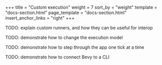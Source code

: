 +++
title = "Custom execution"
weight = 7
sort_by = "weight"
template = "docs-section.html"
page_template = "docs-section.html"
insert_anchor_links = "right"
+++

TODO: explain custom runners, and how they can be useful for interop

TODO: demonstrate how to change the execution model

TODO: demonstrate how to step through the app one tick at a time

TODO: demonstrate how to connect Bevy to a CLI
